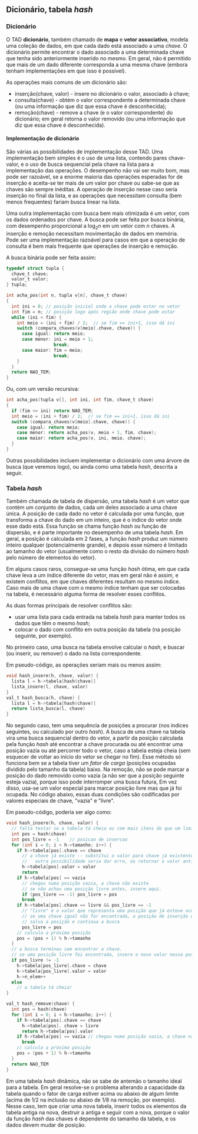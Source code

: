 ## Dicionário, tabela *hash*

### Dicionário

O TAD **dicionário**, também chamado de **mapa** e **vetor associativo**, modela uma coleção de dados, em que cada dado está associado a uma *chave*.
O dicionário permite encontrar o dado associado a uma determinada chave que tenha sido anteriormente inserido no mesmo.
Em geral, não é permitido que mais de um dado diferente corresponda a uma mesma chave (embora tenham implementações em que isso é possível).

As operações mais comuns de um dicionário são:
- inserção(chave, valor) - insere no dicionário o valor, associado à chave;
- consulta(chave) - obtém o valor correspondente a determinada chave (ou uma informação que diz que essa chave é desconhecida);
- remoção(chave) - remove a chave (e o valor correspondente) do dicionário; em geral retorna o valor removido (ou uma informação que diz que essa chave é desconhecida).

#### Implementação de dicionário

São várias as possibilidades de implementação desse TAD.
Uma implementação bem simples é o uso de uma lista, contendo pares chave-valor, e o uso de busca sequencial pela chave na lista para a implementação das operações. O desempenho não vai ser muito bom, mas pode ser razoável, se a enorme maioria das operações esperadas for de inserção e aceita-se ter mais de um valor por chave ou sabe-se que as chaves são sempre inéditas. A operação de inserção nesse caso seria inserção no final da lista, e as operações que necessitam consulta (bem menos frequentes) fariam busca linear na lista.

Uma outra implementação com busca bem mais otimizada é um vetor, com os dados ordenados por chave. A busca pode ser feita por busca binária, com desempenho proporcional a log<sub>2</sub>*n* em um vetor com *n* chaves. A inserção e remoção necessitam movimentação de dados em memória. 
Pode ser uma implementação razoável para casos em que a operação de consulta é bem mais frequente que operações de inserção e remoção.

A busca binária pode ser feita assim:
```c
typedef struct tupla {
  chave_t chave;
  valor_t valor;
} tupla;

int acha_pos(int n, tupla v[n], chave_t chave)
{
  int ini = 0; // posição inicial onde a chave pode estar no vetor
  int fim = n; // posição logo após região onde chave pode estar
  while (ini < fim) {
    int meio = (ini + fim) / 2;  // se fim == ini+1, isso dá ini
    switch (compara_chaves(v[meio].chave, chave)) {
      case igual: return meio;
      case menor: ini = meio + 1;
                  break;
      case maior: fim = meio;
                  break;
    }
  }
  return NAO_TEM;
}
```
Ou, com um versão recursiva:
```c
int acha_pos(tupla v[], int ini, int fim, chave_t chave)
{
  if (fim <= ini) return NAO_TEM;
  int meio = (ini + fim) / 2;  // se fim == ini+1, isso dá ini
  switch (compara_chaves(v[meio].chave, chave)) {
    case igual: return meio;
    case menor: return acha_pos(v, meio + 1, fim, chave);
    case maior: return acha_pos(v, ini, meio, chave);
  }
}
```

Outras possibilidades incluem implementar o dicionário com uma árvore de busca (que veremos logo), ou ainda como uma tabela *hash*, descrita a seguir.
  
### Tabela *hash*

Também chamada de tabela de dispersão, uma tabela *hash* é um vetor que contém um conjunto de dados, cada um deles associado a uma chave única.
A posição de cada dado no vetor é calculada por uma função, que transforma a chave do dado em um inteiro, que é o índice do vetor onde esse dado está.
Essa função se chama função *hash* ou função de dispersão, e é parte importante no desempenho de uma tabela *hash*.
Em geral, a posição é calculada em 2 fases, a função *hash* produz um número inteiro qualquer (potencialmente grande), e depois esse número é limitado ao tamanho do vetor (usualmente como o resto da divisão do número *hash* pelo número de elementos do vetor).

Em alguns casos raros, consegue-se uma função *hash* ótima, em que cada chave leva a um índice diferente do vetor, mas em geral não é assim, e existem conflitos, em que chaves diferentes resultam no mesmo índice.
Caso mais de uma chave com o mesmo índice tenham que ser colocadas na tabela, é necessário alguma forma de resolver esses conflitos.

As duas formas principais de resolver conflitos são: 
- usar uma lista para cada entrada na tabela *hash* para manter todos os dados que têm o mesmo *hash*;
- colocar o dado com conflito em outra posição da tabela (na posição seguinte, por exemplo).

No primeiro caso, uma busca na tabela envolve calcular o *hash*, e buscar (ou inserir, ou remover) o dado na lista correspondente.

Em pseudo-código, as operações seriam mais ou menos assim:
```c
void hash_insere(h, chave, valor) {
  lista l = h->tabela[hash(chave)]
  lista_insere(l, chave, valor)
}
val_t hash_busca(h, chave) {
  lista l = h->tabela[hash(chave)]
  return lista_busca(l, chave)
}
```

No segundo caso, tem uma sequência de posições a procurar (nos índices seguintes, ou calculado por outro *hash*).
A busca de uma chave na tabela vira uma busca sequencial dentro do vetor, a partir da posição calculada pela função *hash* até encontrar a chave procurada ou até encontrar uma posição vazia ou até percorrer todo o vetor, caso a tabela esteja cheia (sem esquecer de voltar ao início do vetor se chegar no fim).
Esse método só funciona bem se a tabela tiver um *fator de carga* (posições ocupadas dividido pelo tamanho da tabela) baixo.
Na remoção, não se pode marcar a posição do dado removido como vazia (a não ser que a posição seguinte esteja vazia), porque isso pode interromper uma busca futura, Em vez disso, usa-se um valor especial para marcar posição livre mas que já foi ocupada.
No código abaixo, essas duas condições são codificadas por valores especiais de chave, "vazia" e "livre".

Em pseudo-código, poderia ser algo como:
```c
void hash_insere(h, chave, valor) {
  // falta testar se a tabela tá cheia ou com mais itens do que um limite (e reagir)
  int pos = hash(chave)
  int pos_livre = -1    // posicao de insercao
  for (int i = 0; i < h->tamanho; i++) {
    if h->tabela[pos].chave == chave
      // a chave já existe -- substitui o valor para chave já existente
      //   outra possibilidade seria dar erro, ou retornar o valor antigo
      h->tabela[pos].valor = valor
      return
    if h->tabela[pos] == vazia
      // chegou numa posição vazia, a chave não existe
      // se não achou uma posição livre antes, insere aqui.
      if (pos_livre == -1) pos_livre = pos
      break
    if h->tabela[pos].chave == livre && pos_livre == -1
      // "livre" é o valor que representa uma posição que já esteve ocupada
      // se uma chave igual não for encontrada, a posição de inserção é a primeira livre
      // salva a posição e continua a busca
      pos_livre = pos
    // calcula a próxima posição
    pos = (pos + 1) % h->tamanho
  }
  // a busca terminou sem encontrar a chave.
  // se uma posição livre foi encontrada, insere o novo valor nessa posição
  if pos_livre != -1
    h->tabela[pos_livre].chave = chave
    h->tabela[pos_livre].valor = valor
    h->n_elem++
  else
    // a tabela tá cheia!
}

val_t hash_remove(chave) {
  int pos = hash(chave)
  for (int i = 0; i < h->tamanho; i++) {
    if h->tabela[pos].chave == chave
      h->tabela[pos]. chave = livre
      return h->tabela[pos].valor
    if h->tabela[pos] == vazia // chegou numa posição vazia, a chave não existe
      break
    // calcula a próxima posição
    pos = (pos + 1) % h->tamanho
  }
  return NAO_TEM
}
```
Em uma tabela *hash* dinâmica, não se sabe de antemão o tamanho ideal para a tabela. Em geral resolve-se o problema alterando a capacidade da tabela quando o fator de carga estiver acima ou abaixo de algum limite (acima de 1/2 na inclusão ou abaixo de 1/8 na remoção, por exemplo). Nesse caso, tem que criar uma nova tabela, inserir todos os elementos da tabela antiga na nova, destruir a antiga e seguir com a nova, porque o valor da função *hash* das chaves é dependente do tamanho da tabela, e os dados devem mudar de posição.

